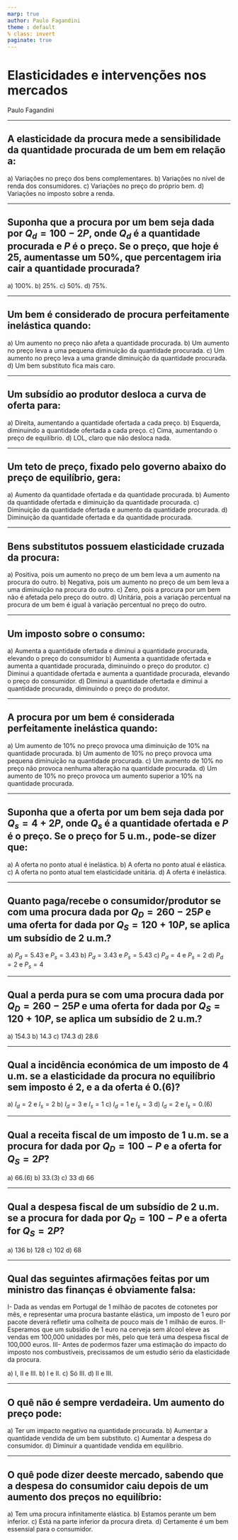 ```yaml
---
marp: true
author: Paulo Fagandini
theme : default
% class: invert
paginate: true
---
```


# Elasticidades e intervenções nos mercados
Paulo Fagandini

---

## A elasticidade da procura mede a sensibilidade da quantidade procurada de um bem em relação a:

a) Variações no preço dos bens complementares.
b) Variações no nível de renda dos consumidores.
c) Variações no preço do próprio bem.
d) Variações no imposto sobre a renda.

---

## Suponha que a procura por um bem seja dada por $Q_d = 100 - 2P$, onde $Q_d$ é a quantidade procurada e $P$ é o preço. Se o preço, que hoje é 25, aumentasse um 50%, que percentagem iria cair a quantidade procurada?

a) 100%.
b) 25%.
c) 50%.
d) 75%.

---

## Um bem é considerado de procura perfeitamente inelástica quando:

a) Um aumento no preço não afeta a quantidade procurada.
b) Um aumento no preço leva a uma pequena diminuição da quantidade procurada.
c) Um aumento no preço leva a uma grande diminuição da quantidade procurada.
d) Um bem substituto fica mais caro.

---

## Um subsídio ao produtor desloca a curva de oferta para:

a) Direita, aumentando a quantidade ofertada a cada preço.
b) Esquerda, diminuindo a quantidade ofertada a cada preço.
c) Cima, aumentando o preço de equilíbrio.
d) LOL, claro que não desloca nada.

---

## Um teto de preço, fixado pelo governo abaixo do preço de equilíbrio, gera:

a) Aumento da quantidade ofertada e da quantidade procurada.
b) Aumento da quantidade ofertada e diminuição da quantidade procurada.
c) Diminuição da quantidade ofertada e aumento da quantidade procurada.
d) Diminuição da quantidade ofertada e da quantidade procurada.

---

## Bens substitutos possuem elasticidade cruzada da procura:

a) Positiva, pois um aumento no preço de um bem leva a um aumento na procura do outro.
b) Negativa, pois um aumento no preço de um bem leva a uma diminuição na procura do outro.
c) Zero, pois a procura por um bem não é afetada pelo preço do outro.
d) Unitária, pois a variação percentual na procura de um bem é igual à variação percentual no preço do outro.

---

## Um imposto sobre o consumo:

a) Aumenta a quantidade ofertada e diminui a quantidade procurada, elevando o preço do consumidor
b) Aumenta a quantidade ofertada e aumenta a quantidade procurada, diminuindo o preço do produtor.
c) Diminui a quantidade ofertada e aumenta a quantidade procurada, elevando o preço do consumidor.
d) Diminui a quantidade ofertada e diminui a quantidade procurada, diminuindo o preço do produtor.

---

## A procura por um bem é considerada perfeitamente inelástica quando:

a) Um aumento de 10% no preço provoca uma diminuição de 10% na quantidade procurada.
b) Um aumento de 10% no preço provoca uma pequena diminuição na quantidade procurada.
c) Um aumento de 10% no preço não provoca nenhuma alteração na quantidade procurada.
d) Um aumento de 10% no preço provoca um aumento superior a 10% na quantidade procurada.

---

## Suponha que a oferta por um bem seja dada por $Q_s = 4 + 2P$, onde $Q_s$ é a quantidade ofertada e $P$ é o preço. Se o preço for 5 u.m., pode-se dizer que:

a) A oferta no ponto atual é inelástica.
b) A oferta no ponto atual é elástica.
c) A oferta no ponto atual tem elasticidade unitária.
d) A oferta é inelástica.

---

## Quanto paga/recebe o consumidor/produtor se com uma procura dada por $Q_D = 260-25P$ e uma oferta for dada por $Q_S=120+10P$, se aplica um subsídio de 2 u.m.?

a) $P_d=5.43$ e $P_s=3.43$
b) $P_d=3.43$ e $P_s=5.43$
c) $P_d=4$ e $P_s=2$
d) $P_d=2$ e $P_s=4$

---

## Qual a perda pura se com uma procura dada por $Q_D = 260-25P$ e uma oferta for dada por $Q_S=120+10P$, se aplica um subsídio de 2 u.m.?

a) $154.3$
b) $14.3$
c) $174.3$
d) $28.6$

---

## Qual a incidência económica de um imposto de 4 u.m. se a elasticidade da procura no equilíbrio sem imposto é 2, e a da oferta é 0.(6)?

a) $I_d=2$ e $I_s=2$
b) $I_d=3$ e $I_s=1$
c) $I_d=1$ e $I_s=3$
d) $I_d=2$ e $I_s=0.(6)$

---

## Qual a receita fiscal de um imposto de 1 u.m. se a procura for dada por $Q_D=100-P$ e a oferta for $Q_S=2P$?

a) $66.(6)$
b) $33.(3)$
c) $33$
d) $66$

---

## Qual a despesa fiscal de um subsídio de 2 u.m. se a procura for dada por $Q_D=100-P$ e a oferta for $Q_S=2P$?

a) 136
b) 128
c) 102
d) 68

---

## Qual das seguintes afirmações feitas por um ministro das finanças é obviamente falsa:

I-  Dada as vendas em Portugal de 1 milhão de pacotes de cotonetes por mês, e representar uma procura bastante elástica, um imposto de 1 euro por pacote deverá refletir uma colheita de pouco mais de 1 milhão de euros.
II- Esperamos que um subsídio de 1 euro na cerveja sem álcool eleve as vendas em 100,000 unidades por mês, pelo que terá uma despesa fiscal de 100,000 euros.
III- Antes de podermos fazer uma estimação do impacto do imposto nos combustíveis, precissamos de um estudio sério da elasticidade da procura.

a) I, II e III.
b) I e II.
c) Só III.
d) II e III.

---

## O quê não é sempre verdadeira. Um aumento do preço pode:

a) Ter um impacto negativo na quantidade procurada.
b) Aumentar a quantidade vendida de um bem substituto.
c) Aumentar a despesa do consumidor.
d) Diminuir a quantidade vendida em equilíbrio.

---

## O quê pode dizer deeste mercado, sabendo que a despesa do consumidor caiu depois de um aumento dos preços no equilíbrio:

a) Tem uma procura infinitamente elástica.
b) Estamos perante um bem inferior.
c) Está na parte inferior da procura direta.
d) Certamente é um bem essensial para o consumidor.